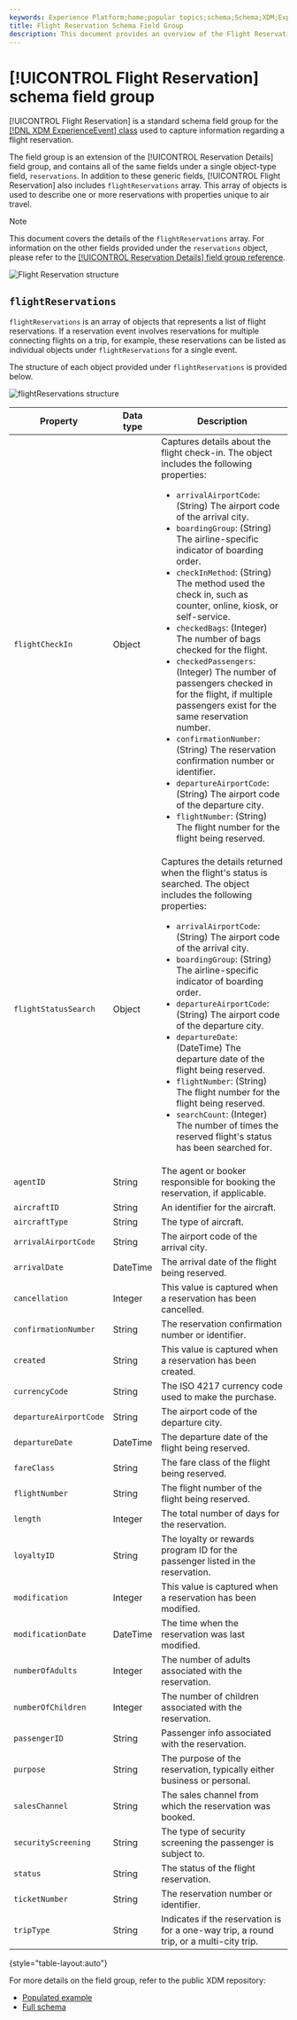 ```yaml
---
keywords: Experience Platform;home;popular topics;schema;Schema;XDM;ExperienceEvent;fields;schemas;Schemas;Schema design;field group;field group;reservation;flight;
title: Flight Reservation Schema Field Group
description: This document provides an overview of the Flight Reservation schema field group.
---
```


# [!UICONTROL Flight Reservation] schema field group

[!UICONTROL Flight Reservation] is a standard schema field group for the [[!DNL XDM ExperienceEvent] class](../../classes/experienceevent.md) used to capture information regarding a flight reservation.

The field group is an extension of the [!UICONTROL Reservation Details] field group, and contains all of the same fields under a single object-type field, `reservations`. In addition to these generic fields, [!UICONTROL Flight Reservation] also includes `flightReservations` array. This array of objects is used to describe one or more reservations with properties unique to air travel.

>[!NOTE]
>
>This document covers the details of the `flightReservations` array. For information on the other fields provided under the `reservations` object, please refer to the [[!UICONTROL Reservation Details] field group reference](./reservation-details.md).

![Flight Reservation structure](../../images/field-groups/flight-reservation/structure.png)

## `flightReservations`

`flightReservations` is an array of objects that represents a list of flight reservations. If a reservation event involves reservations for multiple connecting flights on a trip, for example, these reservations can be listed as individual objects under `flightReservations` for a single event.

The structure of each object provided under `flightReservations` is provided below.

![flightReservations structure](../../images/field-groups/flight-reservation/flightReservations.png)

| Property | Data type | Description |
| --- | --- | --- |
| `flightCheckIn` | Object | Captures details about the flight check-in. The object includes the following properties:<ul><li>`arrivalAirportCode`: (String) The airport code of the arrival city.</li><li>`boardingGroup`: (String) The airline-specific indicator of boarding order.</li><li>`checkInMethod`: (String) The method used the check in, such as counter, online, kiosk, or self-service.</li><li>`checkedBags`: (Integer) The number of bags checked for the flight.</li><li>`checkedPassengers`: (Integer) The number of passengers checked in for the flight, if multiple passengers exist for the same reservation number.</li><li>`confirmationNumber`: (String) The reservation confirmation number or identifier.</li><li>`departureAirportCode`: (String) The airport code of the departure city.</li><li>`flightNumber`: (String) The flight number for the flight being reserved.</li></ul> |
| `flightStatusSearch` | Object | Captures the details returned when the flight's status is searched. The object includes the following properties:<ul><li>`arrivalAirportCode`: (String) The airport code of the arrival city.</li><li>`boardingGroup`: (String) The airline-specific indicator of boarding order.</li><li>`departureAirportCode`: (String) The airport code of the departure city.</li><li>`departureDate`: (DateTime) The departure date of the flight being reserved.</li><li>`flightNumber`: (String) The flight number for the flight being reserved.</li><li>`searchCount`: (Integer) The number of times the reserved flight's status has been searched for.</li></ul> |
| `agentID` | String | The agent or booker responsible for booking the reservation, if applicable. |
| `aircraftID` | String | An identifier for the aircraft. |
| `aircraftType` | String | The type of aircraft. |
| `arrivalAirportCode` | String | The airport code of the arrival city. |
| `arrivalDate` | DateTime | The arrival date of the flight being reserved. |
| `cancellation` | Integer | This value is captured when a reservation has been cancelled. |
| `confirmationNumber` | String | The reservation confirmation number or identifier. |
| `created` | String | This value is captured when a reservation has been created. |
| `currencyCode` | String | The ISO 4217 currency code used to make the purchase. |
| `departureAirportCode` | String | The airport code of the departure city. |
| `departureDate` | DateTime | The departure date of the flight being reserved. |
| `fareClass` | String | The fare class of the flight being reserved. |
| `flightNumber` | String | The flight number of the flight being reserved. |
| `length` | Integer | The total number of days for the reservation. |
| `loyaltyID` | String | The loyalty or rewards program ID for the passenger listed in the reservation. |
| `modification` | Integer | This value is captured when a reservation has been modified. |
| `modificationDate` | DateTime | The time when the reservation was last modified. |
| `numberOfAdults` | Integer | The number of adults associated with the reservation. |
| `numberOfChildren` | Integer | The number of children associated with the reservation. |
| `passengerID` | String | Passenger info associated with the reservation. |
| `purpose` | String | The purpose of the reservation, typically either business or personal. |
| `salesChannel` | String | The sales channel from which the reservation was booked. |
| `securityScreening` | String | The type of security screening the passenger is subject to. |
| `status` | String | The status of the flight reservation. |
| `ticketNumber` | String | The reservation number or identifier. |
| `tripType` | String | Indicates if the reservation is for a one-way trip, a round trip, or a multi-city trip. |

{style="table-layout:auto"}

For more details on the field group, refer to the public XDM repository:

* [Populated example](https://github.com/adobe/xdm/blob/master/components/fieldgroups/experience-event/industry-verticals/experienceevent-flight-reservation.example.1.json)
* [Full schema](https://github.com/adobe/xdm/blob/master/components/fieldgroups/experience-event/industry-verticals/experienceevent-flight-reservation.schema.json)
